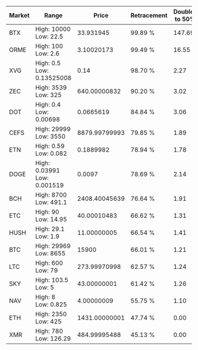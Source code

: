 | Market | Range | Price| Retracement | Doubles to 50% |
| --- | --- | --- | --- | --- |
| BTX | High: 10000<br />Low: 22.5 | 33.931945 | 99.89 % | 147.69 |
| ORME | High: 100<br />Low: 2.6 | 3.10020173 | 99.49 % | 16.55 |
| XVG | High: 0.5<br />Low: 0.13525008 | 0.14 | 98.70 % | 2.27 |
| ZEC | High: 3539<br />Low: 325 | 640.00000832 | 90.20 % | 3.02 |
| DOT | High: 0.4<br />Low: 0.00698 | 0.0665619 | 84.84 % | 3.06 |
| CEFS | High: 29999<br />Low: 3550 | 8879.99799993 | 79.85 % | 1.89 |
| ETN | High: 0.59<br />Low: 0.082 | 0.1889982 | 78.94 % | 1.78 |
| DOGE | High: 0.03991<br />Low: 0.001519 | 0.0097 | 78.69 % | 2.14 |
| BCH | High: 8700<br />Low: 491.1 | 2408.40045639 | 76.64 % | 1.91 |
| ETC | High: 90<br />Low: 14.95 | 40.00010483 | 66.62 % | 1.31 |
| HUSH | High: 29.1<br />Low: 1.9 | 11.00000005 | 66.54 % | 1.41 |
| BTC | High: 29969<br />Low: 8655 | 15900 | 66.01 % | 1.21 |
| LTC | High: 600<br />Low: 79 | 273.99970998 | 62.57 % | 1.24 |
| SKY | High: 103.5<br />Low: 5 | 43.00000001 | 61.42 % | 1.26 |
| NAV | High: 8<br />Low: 0.825 | 4.00000009 | 55.75 % | 1.10 |
| ETH | High: 2350<br />Low: 425 | 1431.00000001 | 47.74 % | 0.00 |
| XMR | High: 780<br />Low: 126.29 | 484.99995488 | 45.13 % | 0.00 |
